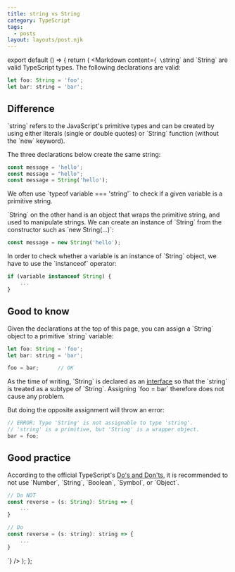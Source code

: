 ```yaml
---
title: string vs String
category: TypeScript
tags:
  - posts
layout: layouts/post.njk
---
```


export default () => {
    return (
<Markdown
    content={`
\`string\` and \`String\` are valid TypeScript types. The following declarations are valid:

~~~ javascript
let foo: String = 'foo';
let bar: string = 'bar';
~~~

## Difference

\`string\` refers to the JavaScript's primitive types and can be created by using either literals (single or double quotes) or 
\`String\` function (without the \`new\` keyword).

The three declarations below create the same string:

~~~ javascript
const message = 'hello';
const message = "hello";
const message = String('hello');
~~~

We often use \`typeof variable === 'string'\` to check if a given variable is a primitive string.

\`String\` on the other hand is an object that wraps the primitive string, and used to manipulate strings. We can create an 
instance of \`String\` from the constructor such as \`new String(...)\`: 

~~~ javascript
const message = new String('hello');
~~~

In order to check whether a variable is an instance of \`String\` object, we have to use the \`instanceof\` operator:

~~~ javascript
if (variable instanceof String) {
    ...
}
~~~

## Good to know

Given the declarations at the top of this page, you can assign a \`String\` object to a primitive \`string\` variable:

~~~ javascript
let foo: String = 'foo';
let bar: string = 'bar';

foo = bar;      // OK
~~~

As the time of writing, \`String\` is declared as an [interface](https://github.com/microsoft/TypeScript/blob/master/src/lib/es5.d.ts#L374) 
so that the \`string\` is treated as a subtype of \`String\`. Assigning \`foo = bar\` therefore does not cause any problem.

But doing the opposite assignment will throw an error:

~~~ javascript
// ERROR: Type 'String' is not assignable to type 'string'.
// 'string' is a primitive, but 'String' is a wrapper object.
bar = foo;
~~~

## Good practice

According to the official TypeScript's [Do's and Don'ts](https://www.typescriptlang.org/docs/handbook/declaration-files/do-s-and-don-ts.html), 
it is recommended to not use \`Number\`, \`String\`, \`Boolean\`, \`Symbol\`, or \`Object\`.

~~~ javascript
// Do NOT
const reverse = (s: String): String => {
    ...
}

// Do
const reverse = (s: string): string => {
    ...
}
~~~
`}
/>
    );
};
